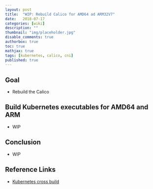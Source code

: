 ```yaml
---
layout: post
title:  "WIP: Rebuild Calico for AMD64 ad ARM32V7"
date:   2018-07-17
categories: [wiki]
description: ""
thumbnail: "img/placeholder.jpg"
disable_comments: true
authorbox: true
toc: true
mathjax: true
tags: [kubernetes, calico, cni]
published: true
---
```


## Goal

- Rebuild the Calico 

## Build Kubernetes executables for AMD64 and ARM

- WIP

## Conclusion

- WIP

## Reference Links

- [Kubernetes cross build]()

